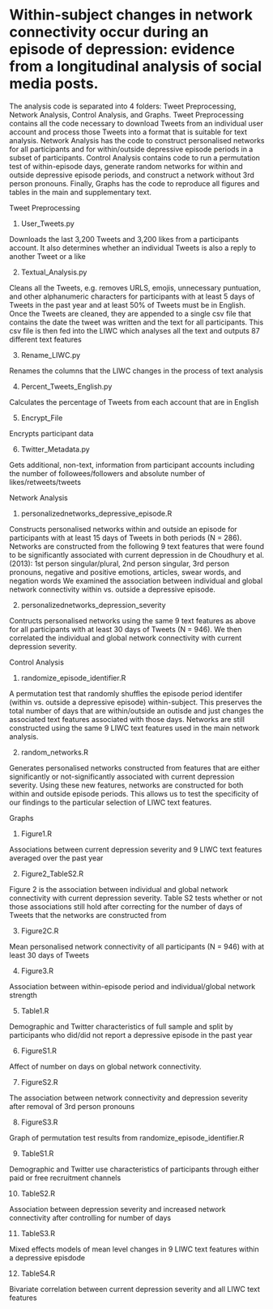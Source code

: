 # Within-subject changes in network connectivity occur during an episode of depression: evidence from a longitudinal analysis of social media posts.

The analysis code is separated into 4 folders: Tweet Preprocessing, Network Analysis, Control Analysis, and Graphs.
Tweet Preprocessing contains all the code necessary to download Tweets from an individual user account and process those Tweets into a format that is 
suitable for text analysis. Network Analysis has the code to construct personalised networks for all participants and for within/outside depressive 
episode periods in a subset of participants. Control Analysis contains code to run a permutation test of within-episode days, generate random networks for within and outside 
depressive episode periods, and construct a network without 3rd person pronouns. Finally, Graphs has the code to reproduce all figures and tables in the 
main and supplementary text. 



Tweet Preprocessing 
1. User_Tweets.py 

Downloads the last 3,200 Tweets and 3,200 likes from a participants account. It also determines whether an individual Tweets is 
also a reply to another Tweet or a like

2. Textual_Analysis.py 


Cleans all the Tweets, e.g. removes URLS, emojis, unnecessary puntuation, and other alphanumeric characters for participants with at least 5 days of Tweets
in the past year and at least 50% of Tweets must be in English. Once the Tweets are cleaned, they are appended to a single csv file that contains the date the tweet was 
written and the text for all participants. This csv file is then fed into the LIWC which analyses all the text and outputs 87 different text features

3. Rename_LIWC.py 

Renames the columns that the LIWC changes in the process of text analysis

4. Percent_Tweets_English.py 

Calculates the percentage of Tweets from each account that are in English

5. Encrypt_File 

Encrypts participant data 

6. Twitter_Metadata.py 

Gets additional, non-text, information from participant accounts including the number of followees/followers and absolute number of likes/retweets/tweets

Network Analysis
1. personalizednetworks_depressive_episode.R 

Constructs personalised networks within and outside an episode for participants with at least 15 days of Tweets in both periods (N = 286). 
Networks are constructed from the following 9 text features that were found to be significantly associated with current depression in de Choudhury et al.(2013):
1st person singular/plural, 2nd person singular, 3rd person pronouns, negative and positive emotions, articles, swear words, and negation words
We examined the association between individual and global network connectivity within vs. outside a depressive episode.

2. personalizednetworks_depression_severity 

Contructs personalised networks using the same 9 text features as above for all participants with at least 30 days of Tweets (N = 946).
We then correlated the individual and global network connectivity with current depression severity. 

Control Analysis 
1. randomize_episode_identifier.R 

A permutation test that randomly shuffles the episode period identifer (within vs. outside a depressive episode) within-subject. This
preserves the total number of days that are within/outside an outisde and just changes the associated text features associated with those days. 
Networks are still constructed using the same 9 LIWC text features used in the main network analysis.

2. random_networks.R 

Generates personalised networks constructed from features that are either significantly or not-significantly associated with current depression severity. 
Using these new features, networks are constructed for both within and outside episode periods. This allows us to test the specificity of our findings to the particular 
selection of LIWC text features. 

Graphs
1. Figure1.R 

Associations between current depression severity and 9 LIWC text features averaged over the past year

2. Figure2_TableS2.R 

Figure 2 is the association between individual and global network connectivity with current depression severity. 
Table S2 tests whether or not those associations still 
hold after correcting for the number of days of Tweets that the networks are constructed from 

3. Figure2C.R

Mean personalised network connectivity of all participants (N = 946) with at least 30 days of Tweets 

4. Figure3.R 

Association between within-episode period and individual/global network strength 

5. Table1.R 

Demographic and Twitter characteristics of full sample and split by participants who did/did not report a depressive episode in the past year

6. FigureS1.R

Affect of number on days on global network connectivity.

7. FigureS2.R

The association between network connectivity and depression severity after removal of 3rd person pronouns 

8. FigureS3.R

Graph of permutation test results from randomize_episode_identifier.R 

9. TableS1.R

Demographic and Twitter use characteristics of participants through either paid or free recruitment channels 

10. TableS2.R

Association between depression severity and increased network connectivity after controlling for number of days 

11. TableS3.R

Mixed effects models of mean level changes in 9 LIWC text features within a depressive episdode  

12. TableS4.R

Bivariate correlation between current depression severity and all LIWC text features 






